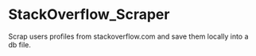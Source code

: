# StackOverflow_Scraper

Scrap users profiles from stackoverflow.com and save them locally into a db file.
